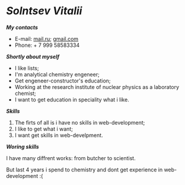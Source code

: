 # *Solntsev Vitalii*

***My contacts***
- E-mail: [mail.ru](Amen-vampire@mail.ru); [gmail.com](suicidalcoproposthardcore@gmail.com)
- Phone: + 7 999 58583334

***Shortly about myself***
- I like lists;
- I'm analytical chemistry engeneer;
- Get engeneer-constructor's education;
- Working at the research institute of nuclear physics as a laboratory chemist;
- I want to get education in speciality what i like.

***Skills***
1. The firts of all is i have no skills in web-development;
2. I like to get what i want;
3. I want get skills in web-develpment.

***Woring skills***

I have many diffrent works: from butcher to scientist. 

But last 4 years i spend to chemistry and dont get experience in web-development :(